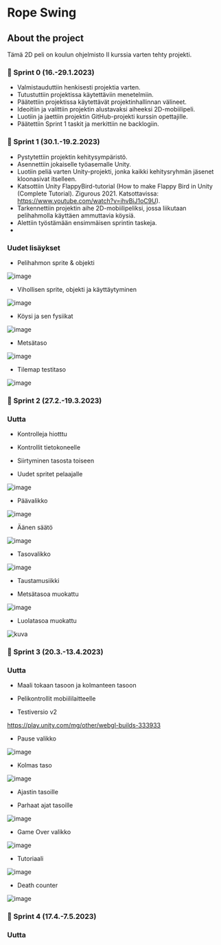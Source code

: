# Rope Swing

## About the project

Tämä 2D peli on koulun ohjelmisto II kurssia varten tehty projekti.  












### :date: Sprint 0 (16.-29.1.2023)

* Valmistauduttiin henkisesti projektia varten.  
* Tutustuttiin projektissa käytettäviin menetelmiin.  
* Päätettiin projektissa käytettävät projektinhallinnan välineet.  
* Ideoitiin ja valittiin projektin alustavaksi aiheeksi 2D-mobiilipeli.
* Luotiin ja jaettiin projektin GitHub-projekti kurssin opettajille.  
* Päätettiin Sprint 1 taskit ja merkittiin ne backlogiin.  

### :date: Sprint 1 (30.1.-19.2.2023)

* Pystytettiin projektin kehitysympäristö.  
* Asennettiin jokaiselle työasemalle Unity.    
* Luotiin peliä varten Unity-projekti, jonka kaikki kehitysryhmän jäsenet kloonasivat itselleen. 
* Katsottiin Unity FlappyBird-tutorial (How to make Flappy Bird in Unity (Complete Tutorial). Zigurous 2021. Katsottavissa: https://www.youtube.com/watch?v=ihvBiJ1oC9U).    
* Tarkennettiin projektin aihe 2D-mobiilipeliksi, jossa liikutaan pelihahmolla käyttäen ammuttavia köysiä.  
* Alettiin työstämään ensimmäisen sprintin taskeja.
* 

### Uudet lisäykset  

* Pelihahmon sprite & objekti


![image](https://user-images.githubusercontent.com/90974678/219305226-7b12dd65-f9f0-4a31-902f-3ac7dc399ccc.png)


* Vihollisen sprite, objekti ja käyttäytyminen  

![image](https://user-images.githubusercontent.com/90974678/219303783-62248758-e56d-43a9-b17f-401ee0622d0a.png)  


* Köysi ja sen fysiikat  

![image](https://user-images.githubusercontent.com/90974678/219304140-8568f118-934c-433d-bc21-bdb2a901215e.png)

* Metsätaso  

![image](https://user-images.githubusercontent.com/90974678/219304316-fc4fbb46-858c-463d-93a1-e90abb57b8ee.png)

* Tilemap testitaso  

![image](https://user-images.githubusercontent.com/90974678/219310207-51b4a1b3-7ed1-4a0e-9938-e6a31be3432e.png)

 
 ### :date: Sprint 2 (27.2.-19.3.2023)

 ### Uutta
 
 * Kontrolleja hiotttu 
   
 * Kontrollit tietokoneelle
   
 * Siirtyminen tasosta toiseen

 * Uudet spritet pelaajalle
 
 ![image](https://user-images.githubusercontent.com/10772727/225335785-cf918312-9203-4e13-af0c-380e3c9be5ec.png)
   
 * Päävalikko

 ![image](https://user-images.githubusercontent.com/10772727/225338197-4d7fb3b5-60a7-47cd-9010-533ca2a88bf1.png)
 
 * Äänen säätö
 
 ![image](https://user-images.githubusercontent.com/10772727/225343345-f1405783-daf4-4245-bfe5-dd3088e9819b.png)
 
 * Tasovalikko

 ![image](https://user-images.githubusercontent.com/10772727/225343917-ae732b36-2c9b-45d5-874d-4df6ee10c441.png)
   
 * Taustamusiikki  
 
 * Metsätasoa muokattu
   
 ![image](https://user-images.githubusercontent.com/112946898/225322356-7ca96e62-d852-46a3-911e-55630a565fdf.png)
 
 * Luolatasoa muokattu

![kuva](https://user-images.githubusercontent.com/105205141/225333388-58a1b9a6-2fd4-47e2-8643-547e9efd4d8b.png)


 ### :date: Sprint 3 (20.3.-13.4.2023)

 ### Uutta
 
 * Maali tokaan tasoon ja kolmanteen tasoon
 
 * Pelikontrollit mobiililaitteelle
 
 * Testiversio v2
 
 https://play.unity.com/mg/other/webgl-builds-333933
 
 * Pause valikko
 
 ![image](https://user-images.githubusercontent.com/10772727/231660121-f09da310-6f63-4731-a009-a27317177c86.png)
 
 * Kolmas taso
 
 ![image](https://user-images.githubusercontent.com/10772727/231660592-47189f00-2ea8-4e33-a0a1-c92ceaee5b2a.png)
 
 * Ajastin tasoille
 
 * Parhaat ajat tasoille
 
 ![image](https://user-images.githubusercontent.com/10772727/231660776-be2e2c6a-2c95-47ff-8ba1-1223e4e88700.png)
 
 * Game Over valikko
 
 ![image](https://user-images.githubusercontent.com/10772727/231660865-c4b2476a-796f-494d-a76e-ed29c9a728a9.png)
 
 * Tutoriaali
 
 ![image](https://user-images.githubusercontent.com/10772727/231661062-0c23a056-b690-436c-a72a-ab0547bd7cd0.png)
 
 * Death counter
 
 ![image](https://user-images.githubusercontent.com/10772727/231661201-36cd91f9-4624-45be-bc1b-ce24ad4e26fb.png)
 
 
  ### :date: Sprint 4 (17.4.-7.5.2023)

  ### Uutta
